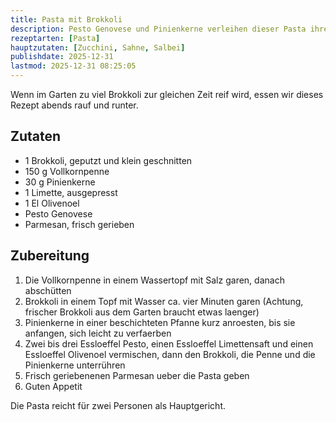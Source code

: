 ```yaml
---
title: Pasta mit Brokkoli
description: Pesto Genovese und Pinienkerne verleihen dieser Pasta ihren charakteristischen Geschmack
rezeptarten: [Pasta]
hauptzutaten: [Zucchini, Sahne, Salbei]
publishdate: 2025-12-31
lastmod: 2025-12-31 08:25:05
---
```


Wenn im Garten zu viel Brokkoli zur gleichen Zeit reif wird, essen wir dieses Rezept abends rauf und runter.


## Zutaten

- 1 Brokkoli, geputzt und klein geschnitten
- 150 g Vollkornpenne
- 30 g Pinienkerne
- 1 Limette, ausgepresst
- 1 El Olivenoel
- Pesto Genovese
- Parmesan, frisch gerieben


## Zubereitung

1. Die Vollkornpenne in einem Wassertopf mit Salz garen, danach abschütten
2. Brokkoli in einem Topf mit Wasser ca. vier Minuten garen (Achtung, frischer Brokkoli aus dem Garten braucht etwas laenger)
3. Pinienkerne in einer beschichteten Pfanne kurz anroesten, bis sie anfangen, sich leicht zu verfaerben
4. Zwei bis drei Essloeffel Pesto, einen Essloeffel Limettensaft und einen Essloeffel Olivenoel vermischen, dann den Brokkoli, die Penne und die Pinienkerne unterrühren
5. Frisch geriebenenen Parmesan ueber die Pasta geben
6. Guten Appetit


Die Pasta reicht für zwei Personen als Hauptgericht.
